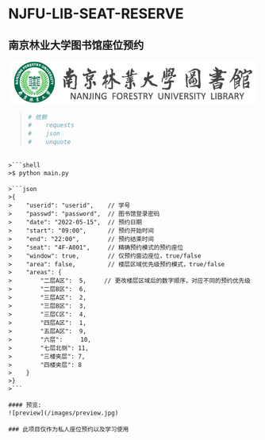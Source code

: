 # NJFU-LIB-SEAT-RESERVE
## 南京林业大学图书馆座位预约

![njfulogo](/images/logonew.png)

>```python
># 依赖
>#    requests
>#    json
>#    unquote
```

>```shell
>$ python main.py

>```json
>{
>    "userid": "userid",    // 学号
>    "passwd": "password",  // 图书馆登录密码
>    "date": "2022-05-15",  // 预约日期
>    "start": "09:00",      // 预约开始时间
>    "end": "22:00",        // 预约结束时间
>    "seat": "4F-A001",     // 精确预约模式的预约座位
>    "window": true,        // 仅预约窗边座位，true/false
>    "area": false,         // 楼层区域优先级预约模式，true/false
>    "areas": {
>        "二层A区":  5,     // 更改楼层区域后的数字顺序，对应不同的预约优先级
>        "二层B区":  6,
>        "三层A区":  2,
>        "三层B区":  3,
>        "三层C区":  4,
>        "四层A区":  1,
>        "五层A区":  9,
>        "六层":     10,
>        "七层北侧": 11,
>        "三楼夹层": 7,
>        "四楼夹层": 8
>    }
>}
>```

#### 预览:
![preview](/images/preview.jpg)

### 此项目仅作为私人座位预约以及学习使用
